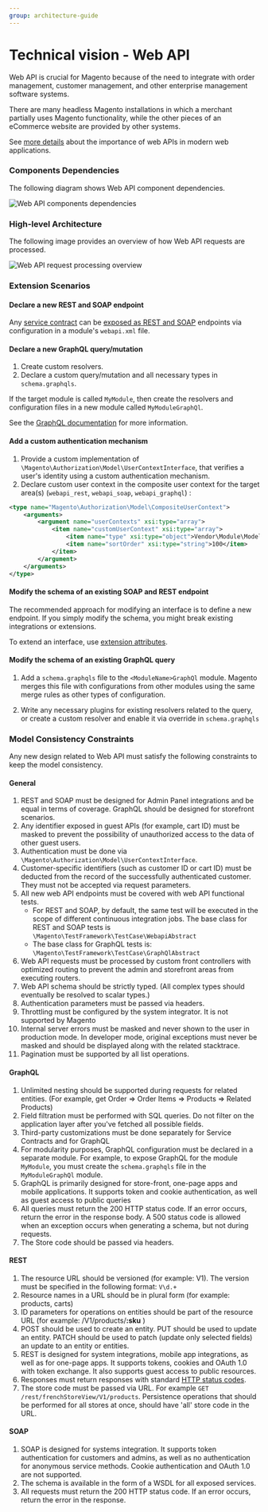 ```yaml
---
group: architecture-guide
---
```


# Technical vision - Web API

Web API is crucial for Magento because of the need to integrate with order management, customer management, and other enterprise management software systems.

There are many headless Magento installations in which a merchant partially uses Magento functionality, while the other pieces of an eCommerce website are provided by other systems.

See [more details](https://en.wikipedia.org/wiki/Web_API) about the importance of web APIs in modern web applications.

### Components Dependencies

The following diagram shows Web API component dependencies.

![Web API components dependencies](https://devdocs.magento.com/guides/v2.3/common/images/coding-standards/webapi-components-dependencies.png)

### High-level Architecture

The following image provides an overview of how Web API requests are processed.

![Web API request processing overview](https://devdocs.magento.com/guides/v2.3/common/images/coding-standards/webapi-request-processing-high-level-overview.png)

### Extension Scenarios

#### Declare a new REST and SOAP endpoint

Any [service contract](https://devdocs.magento.com/guides/v2.3/extension-dev-guide/service-contracts/service-contracts.html) can be [exposed as REST and SOAP](https://devdocs.magento.com/guides/v2.3/extension-dev-guide/service-contracts/service-to-web-service.html) endpoints via configuration in a module's `webapi.xml` file.

#### Declare a new GraphQL query/mutation

1. Create custom resolvers.
1. Declare a custom query/mutation and all necessary types in `schema.graphqls`.

If the target module is called `MyModule`, then create the resolvers and configuration files in a new module called `MyModuleGraphQl`.

See the [GraphQL documentation](https://devdocs.magento.com/guides/v2.3/graphql/index.html) for more information.

#### Add a custom authentication mechanism

1. Provide a custom implementation of `\Magento\Authorization\Model\UserContextInterface`, that verifies a user's identity using a  custom authentication mechanism.
1. Declare custom user context in the composite user context for the target area(s) (`webapi_rest`, `webapi_soap`, `webapi_graphql`) :

```xml
<type name="Magento\Authorization\Model\CompositeUserContext">
    <arguments>
        <argument name="userContexts" xsi:type="array">
            <item name="customUserContext" xsi:type="array">
                <item name="type" xsi:type="object">Vendor\Module\Model\Authentication\CustomUserContext</item>
                <item name="sortOrder" xsi:type="string">100</item>
            </item>
        </argument>
    </arguments>
</type>
```

#### Modify the schema of an existing SOAP and REST endpoint

The recommended approach for modifying an interface is to define a new endpoint. If you simply modify the schema, you might break existing integrations or extensions.

To extend an interface, use [extension attributes](https://devdocs.magento.com/guides/v2.3/extension-dev-guide/attributes.html).

#### Modify the schema of an existing GraphQL query

1. Add a `schema.graphqls` file to the `<ModuleName>GraphQl` module. Magento merges this file with configurations from other modules using the same merge rules as other types of configuration.

2. Write any necessary plugins for existing resolvers related to the query, or create a custom resolver and enable it via override in `schema.graphqls`

### Model Consistency Constraints

Any new design related to Web API must satisfy the following constraints to keep the model consistency.

#### General

1. REST and SOAP must be designed for Admin Panel integrations and be equal in terms of coverage. GraphQL should be designed for storefront scenarios.
1. Any identifier exposed in guest APIs (for example, cart ID) must be masked to prevent the possibility of unauthorized access to the data of other guest users.
1. Authentication must be done via `\Magento\Authorization\Model\UserContextInterface`.
1. Customer-specific identifiers (such as customer ID or cart ID) must be deducted from the record of the successfully authenticated customer. They must not be accepted via request parameters.
1. All new web API endpoints must be covered with web API functional tests.
    * For REST and SOAP, by default, the same test will be executed in the scope of different continuous integration jobs. The base class for REST and SOAP tests is `\Magento\TestFramework\TestCase\WebapiAbstract`
    * The base class for GraphQL tests is: `\Magento\TestFramework\TestCase\GraphQlAbstract`
1. Web API requests must be processed by custom front controllers with optimized routing to prevent the admin and storefront areas from executing routers.
1. Web API schema should be strictly typed. (All complex types should eventually be resolved to scalar types.)
1. Authentication parameters must be passed via headers.
1. Throttling must be configured by the system integrator. It is not supported by Magento
1. Internal server errors must be masked and never shown to the user in production mode. In developer mode, original exceptions must never be masked and should be displayed along with the related stacktrace.
1. Pagination must be supported by all list operations.

#### GraphQL

1. Unlimited nesting should be supported during requests for related entities. (For example, get Order => Order Items => Products => Related Products)
1. Field filtration must be performed with SQL queries. Do not filter on the application layer after you've fetched all possible fields.
1. Third-party customizations must be done separately for Service Contracts and for GraphQL
1. For modularity purposes, GraphQL configuration must be declared in a separate module. For example, to expose GraphQL for the module `MyModule`, you must create the `schema.graphqls` file in the `MyModuleGraphQl` module.
1. GraphQL is primarily designed for store-front, one-page apps and mobile applications. It supports token and cookie authentication, as well as guest access to public queries
1. All queries must return the 200 HTTP status code. If an error occurs, return the error in the response body. A 500 status code is allowed when an exception occurs when generating a schema, but not during requests.
1. The Store code should be passed via headers.

#### REST

1. The resource URL should be versioned (for example: V1). The version must be specified in the following format: `V\d.+`
1. Resource names in a URL should be in plural form (for example: products, carts)
1. ID parameters for operations on entities should be part of the resource URL (for example: /V1/products/**:sku** )
1. POST should be used to create an entity.
   PUT should be used to update an entity.
   PATCH should be used to patch (update only selected fields) an update to an entity or entities.
1. REST is designed for system integrations, mobile app integrations, as well as for one-page apps. It supports tokens, cookies and OAuth 1.0 with token exchange. It also supports guest access to public resources.
1. Responses must return responses with standard [HTTP status codes](https://en.wikipedia.org/wiki/List_of_HTTP_status_codes).
1. The store code must be passed via URL. For example `GET /rest/frenchStoreView/V1/products`. Persistence operations that should be performed for all stores at once, should have 'all' store code in the URL.

#### SOAP

1. SOAP is designed for systems integration. It supports token authentication for customers and admins, as well as no authentication for anonymous service methods. Cookie authentication and OAuth 1.0 are not supported.
1. The schema is available in the form of a WSDL for all exposed services.
1. All requests must return the 200 HTTP status code. If an error occurs, return the error in the response.
